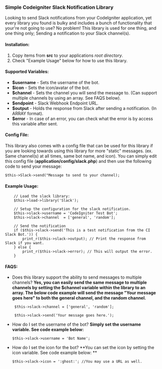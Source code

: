 ### Simple Codeigniter Slack Notification Library

Looking to send Slack notifications from your CodeIgniter application, yet every library you found is bulky and includes a bunch of functionality that your're not going to use? No problem! This library is used for one thing, and one thing only; Sending a notification to your Slack channel(s).

#### Installation:

 1. Copy items from **src** to  your applications *root directory*.
 2. Check "Example Usage" below for how to use this library.

#### Supported Variables:

 - **$username** - Sets the username of the bot.
 - **$icon** - Sets the icon/avatar of the bot.
 - **$channel** - Sets the channel you will send the message to. (Can support multiple channels by using an array. See FAQS below).
 - **$endpoint** - Slack Webhook Endpoint URL.
 - **$output** - Holds the response from Slack after sending a notification. (In ARRAY format).
 - **$error** - In case of an error, you can check what the error is by access this variable after sent.

#### Config File:

This library also comes with a config file that can be used for this library if you are looking towards using this library for more "static" messages. (ex. Same channel(s) at all times, same bot name, and icon). You can simply edit this config file (**application/config/slack.php**) and then use the following code to send your message:

    $this->Slack->send("Message to send to your channel);

#### Example Usage:

		// Load the slack library:
		$this->load->library('Slack');

        // Setup the configuration for the slack notification.
        $this->slack->username = 'CodeIgniter Test Bot';
        $this->slack->channel  = ['general', 'random'];

        // Send the notification
        if ($this->slack->send('This is a test notification from the CI Slack Bot.')) {
            print_r($this->slack->output); // Print the response from Slack if you want.
        } else {
            print_r($this->slack->error); // This will output the error.
        }

#### FAQS:

 - Does this library support the ability to send messages to multiple channels? **Yes, you can easily send the same message to multiple channels by setting the $channel variable within the library to an array. The below code example will send the message "Your message goes here" to both the general channel, and the random channel.**

        $this->slack->channel = ['general', 'random'];

        $this->slack->send('Your message goes here.');

 - How do I set the username of the bot? **Simply set the username variable. See code example below:**

    `$this->slack->username = 'Bot Name';`

 - How do I set the icon for the bot? **You can set the icon by setting the icon variable. See code example below: **

    `$this->slack->icon = ':ghost:'; //You may use a URL as well.`
